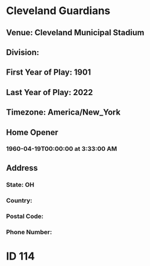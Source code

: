 # Cleveland Guardians
## Venue: Cleveland Municipal Stadium
## Division: 
## First Year of Play: 1901
## Last Year of Play: 2022
## Timezone: America/New_York
## Home Opener
### 1960-04-19T00:00:00 at 3:33:00 AM
## Address
### 
### State: OH
### Country: 
### Postal Code: 
### Phone Number: 
# ID 114
